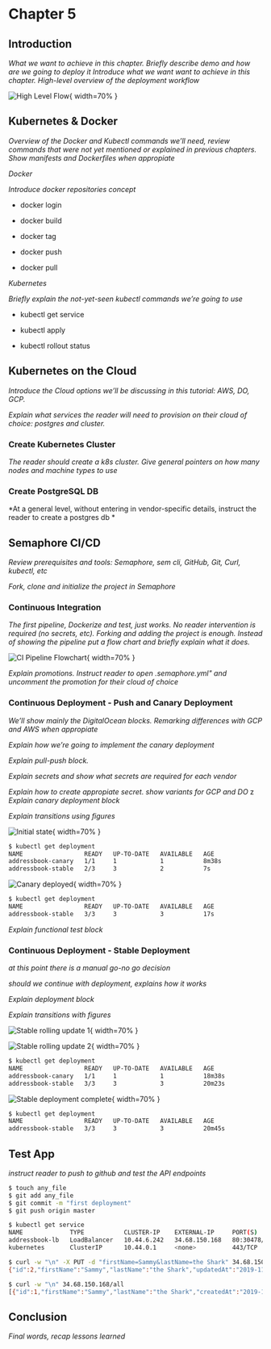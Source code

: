 # Chapter 5

## Introduction

*What we want to achieve in this chapter. Briefly describe demo and how
are we going to deploy it* *Introduce what we want want to achieve in
this chapter. High-level overview of the deployment workflow*

![High Level Flow](./figures/05-high-level-steps.png){ width=70% }

## Kubernetes & Docker

*Overview of the Docker and Kubectl commands we’ll need, review commands
that were not yet mentioned or explained in previous chapters. Show
manifests and Dockerfiles when appropiate*

*Docker*

*Introduce docker repositories concept*

  - docker login

  - docker build

<!-- end list -->

  - docker tag

  - docker push

  - docker pull

*Kubernetes*

*Briefly explain the not-yet-seen kubectl commands we’re going to use*

  - kubectl get service

<!-- end list -->

  - kubectl apply

<!-- end list -->

  - kubectl rollout status

## Kubernetes on the Cloud

*Introduce the Cloud options we’ll be discussing in this tutorial: AWS,
DO, GCP.*

*Explain what services the reader will need to provision on their cloud
of choice: postgres and cluster.*

### Create Kubernetes Cluster

*The reader should create a k8s cluster. Give general pointers on how many nodes and machine types to use*

### Create PostgreSQL DB

*At a general level, without entering in vendor-specific details, instruct the reader to create a postgres db *

## Semaphore CI/CD

*Review prerequisites and tools: Semaphore, sem cli, GitHub, Git, Curl, kubectl, etc*

*Fork, clone and initialize the project in Semaphore*

### Continuous Integration

*The first pipeline, Dockerize and test, just works. No reader
intervention is required (no secrets, etc). Forking and adding the
project is enough. Instead of showing the pipeline put a flow chart and
briefly explain what it does.*

![CI Pipeline Flowchart](./figures/05-flow-docker-build.png){ width=70% }

*Explain promotions. Instruct reader to open .semaphore.yml" and
uncomment the promotion for their cloud of choice*

### Continuous Deployment - Push and Canary Deployment

*We’ll show mainly the DigitalOcean blocks. Remarking differences with
GCP and AWS when appropiate*

*Explain how we’re going to implement the canary deployment*

*Explain pull-push block.*

*Explain secrets and show what secrets are required for each vendor*

*Explain how to create appropiate secret. show variants for GCP and DO*
z *Explain canary deployment block*

*Explain transitions using figures*

![Initial state](./figures/05-stable-stable-v1.png){ width=70% }

``` bash
$ kubectl get deployment
NAME                 READY   UP-TO-DATE   AVAILABLE   AGE
addressbook-canary   1/1     1            1           8m38s
addressbook-stable   2/3     3            2           7s
```

![Canary deployed](./figures/05-stable-canary-1.png){ width=70% }

``` bash
$ kubectl get deployment
NAME                 READY   UP-TO-DATE   AVAILABLE   AGE
addressbook-stable   3/3     3            3           17s
```

*Explain functional test block*

### Continuous Deployment - Stable Deployment

*at this point there is a manual go-no go decision*

*should we continue with deployment, explains how it works*

*Explain deployment block*

*Explain transitions with figures*

![Stable rolling update 1](./figures/05-stable-canary-2.png){ width=70% }

![Stable rolling update 2](./figures/05-stable-canary-3.png){ width=70% }

``` bash
$ kubectl get deployment
NAME                 READY   UP-TO-DATE   AVAILABLE   AGE
addressbook-canary   1/1     1            1           18m38s
addressbook-stable   3/3     3            3           20m23s
```

![Stable deployment complete](./figures/05-stable-stable-v2.png){ width=70% }

``` bash
$ kubectl get deployment
NAME                 READY   UP-TO-DATE   AVAILABLE   AGE
addressbook-stable   3/3     3            3           20m45s

```

## Test App

*instruct reader to push to github and test the API endpoints*

``` bash
$ touch any_file
$ git add any_file
$ git commit -m "first deployment"
$ git push origin master
```

``` bash
$ kubectl get service
NAME             TYPE           CLUSTER-IP    EXTERNAL-IP     PORT(S)        AGE
addressbook-lb   LoadBalancer   10.44.6.242   34.68.150.168   80:30478/TCP   35m
kubernetes       ClusterIP      10.44.0.1     <none>          443/TCP        38h

```

``` bash
$ curl -w "\n" -X PUT -d "firstName=Sammy&lastName=the Shark" 34.68.150.168/person
{"id":2,"firstName":"Sammy","lastName":"the Shark","updatedAt":"2019-11-10T16:48:15.900Z","createdAt":"2019-11-10T16:48:15.900Z"}

```

``` bash
$ curl -w "\n" 34.68.150.168/all                                                  
[{"id":1,"firstName":"Sammy","lastName":"the Shark","createdAt":"2019-11-10T16:47:59.504Z","updatedAt":"2019-11-10T16:47:59.504Z"},{"id":2,"firstName":"Sammy","lastName":"the Shark","createdAt":"2019-11-10T16:48:15.900Z","updatedAt":"2019-11-10T16:48:15.900Z"}]
```

## Conclusion

*Final words, recap lessons learned*

